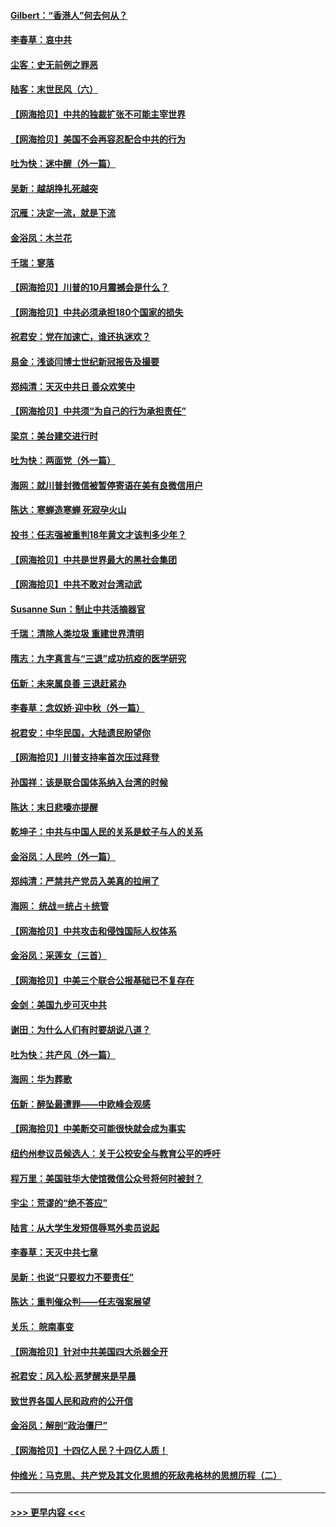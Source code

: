 #### [Gilbert：“香港人”何去何从？](../pages/nsc993/n12435894.md?t=09281703) 
#### [李春草：哀中共](../pages/nsc993/n12435874.md?t=09281703) 
#### [尘客：史无前例之罪恶](../pages/nsc993/n12435762.md?t=09281703) 
#### [陆客：末世民风（六）](../pages/nsc993/n12435354.md?t=09281703) 
#### [【网海拾贝】中共的独裁扩张不可能主宰世界](../pages/nsc993/n12435151.md?t=09281703) 
#### [【网海拾贝】美国不会再容忍配合中共的行为](../pages/nsc993/n12433808.md?t=09281703) 
#### [吐为快：迷中醒（外一篇）](../pages/nsc993/n12433585.md?t=09281703) 
#### [吴新：越胡挣扎死越突](../pages/nsc993/n12433562.md?t=09281703) 
#### [沉雁：决定一流，就是下流](../pages/nsc993/n12432128.md?t=09281703) 
#### [金浴凤：木兰花](../pages/nsc993/n12432124.md?t=09281703) 
#### [千瑞：寥落](../pages/nsc993/n12432071.md?t=09281703) 
#### [【网海拾贝】川普的10月震撼会是什么？](../pages/nsc993/n12431624.md?t=09281703) 
#### [【网海拾贝】中共必须承担180个国家的损失](../pages/nsc993/n12428893.md?t=09281703) 
#### [祝君安：党在加速亡，谁还执迷欢？](../pages/nsc993/n12428652.md?t=09281703) 
#### [易金：浅谈闫博士世纪新冠报告及撮要](../pages/nsc993/n12426822.md?t=09281703) 
#### [郑纯清：天灭中共日 善众欢笑中](../pages/nsc993/n12426784.md?t=09281703) 
#### [【网海拾贝】中共须“为自己的行为承担责任”](../pages/nsc993/n12426067.md?t=09281703) 
#### [梁京：美台建交进行时](../pages/nsc993/n12424066.md?t=09281703) 
#### [吐为快：两面党（外一篇）](../pages/nsc993/n12424043.md?t=09281703) 
#### [海网：就川普封微信被暂停寄语在美有良微信用户](../pages/nsc993/n12424021.md?t=09281703) 
#### [陈达：寒蝉造寒蝉 死寂孕火山](../pages/nsc993/n12423958.md?t=09281703) 
#### [投书：任志强被重判18年黄文才该判多少年？](../pages/nsc993/n12423672.md?t=09281703) 
#### [【网海拾贝】中共是世界最大的黑社会集团](../pages/nsc993/n12423543.md?t=09281703) 
#### [【网海拾贝】中共不敢对台湾动武](../pages/nsc993/n12421418.md?t=09281703) 
#### [Susanne Sun：制止中共活摘器官](../pages/nsc993/n12419654.md?t=09281703) 
#### [千瑞：清除人类垃圾 重建世界清明](../pages/nsc993/n12419414.md?t=09281703) 
#### [隋志：九字真言与“三退”成功抗疫的医学研究](../pages/nsc993/n12419248.md?t=09281703) 
#### [伍新：未来属良善 三退赶紧办](../pages/nsc993/n12418496.md?t=09281703) 
#### [李春草：念奴娇·迎中秋（外一篇）](../pages/nsc993/n12418465.md?t=09281703) 
#### [祝君安：中华民国，大陆遗民盼望你](../pages/nsc993/n12418089.md?t=09281703) 
#### [【网海拾贝】川普支持率首次压过拜登](../pages/nsc993/n12418050.md?t=09281703) 
#### [孙国祥：该是联合国体系纳入台湾的时候](../pages/nsc993/n12417369.md?t=09281703) 
#### [陈达：末日悲嚎亦提醒](../pages/nsc993/n12416736.md?t=09281703) 
#### [乾坤子：中共与中国人民的关系是蚊子与人的关系](../pages/nsc993/n12416632.md?t=09281703) 
#### [金浴凤：人民吟（外一篇）](../pages/nsc993/n12416567.md?t=09281703) 
#### [郑纯清：严禁共产党员入美真的拉闸了](../pages/nsc993/n12416550.md?t=09281703) 
#### [海网： 统战＝统占＋统管](../pages/nsc993/n12416404.md?t=09281703) 
#### [【网海拾贝】中共攻击和侵蚀国际人权体系](../pages/nsc993/n12416250.md?t=09281703) 
#### [金浴凤：采莲女（三首）](../pages/nsc993/n12415517.md?t=09281703) 
#### [【网海拾贝】中美三个联合公报基础已不复存在](../pages/nsc993/n12415054.md?t=09281703) 
#### [金剑：美国九步可灭中共](../pages/nsc993/n12413183.md?t=09281703) 
#### [谢田：为什么人们有时要胡说八道？](../pages/nsc993/n12411861.md?t=09281703) 
#### [吐为快：共产风（外一篇）](../pages/nsc993/n12411761.md?t=09281703) 
#### [海网：华为葬歌](../pages/nsc993/n12410381.md?t=09281703) 
#### [伍新：醉坠最遭罪——中欧峰会观感](../pages/nsc993/n12410364.md?t=09281703) 
#### [【网海拾贝】中美断交可能很快就会成为事实](../pages/nsc993/n12409495.md?t=09281703) 
#### [纽约州参议员候选人：关于公校安全与教育公平的呼吁](../pages/nsc993/n12409228.md?t=09281703) 
#### [程万里：美国驻华大使馆微信公众号将何时被封？](../pages/nsc993/n12407397.md?t=09281703) 
#### [宇尘：荒谬的“绝不答应”](../pages/nsc993/n12407360.md?t=09281703) 
#### [陆言：从大学生发短信辱骂外卖员说起](../pages/nsc993/n12407285.md?t=09281703) 
#### [李春草：天灭中共七章](../pages/nsc993/n12406988.md?t=09281703) 
#### [吴新：也说“只要权力不要责任”](../pages/nsc993/n12406966.md?t=09281703) 
#### [陈达：重判催众判——任志强案展望](../pages/nsc993/n12404540.md?t=09281703) 
#### [关乐： 皖南事变](../pages/nsc993/n12404288.md?t=09281703) 
#### [【网海拾贝】针对中共美国四大杀器全开](../pages/nsc993/n12404172.md?t=09281703) 
#### [祝君安：风入松‧恶梦醒来是早晨](../pages/nsc993/n12401953.md?t=09281703) 
#### [致世界各国人民和政府的公开信](../pages/nsc993/n12401824.md?t=09281703) 
#### [金浴凤：解剖“政治僵尸”](../pages/nsc993/n12401808.md?t=09281703) 
#### [【网海拾贝】十四亿人民？十四亿人质！](../pages/nsc993/n12401708.md?t=09281703) 
#### [仲维光：马克思、共产党及其文化思想的死敌弗格林的思想历程（二）](../pages/nsc993/n12399107.md?t=09281703) 

----
#### [ >>> 更早内容 <<< ](../indexes/nsc993-earlier.md)
